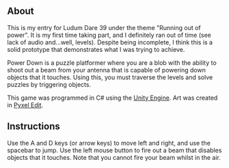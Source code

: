 ## About

This is my entry for Ludum Dare 39 under the theme "Running out of power". It is my first time taking part, and I definitely ran out of time (see lack of audio and...well, levels). Despite being incomplete, I think this is a solid prototype that demonstrates what I was trying to achieve.

Power Down is a puzzle platformer where you are a blob with the ability to shoot out a beam from your antenna that is capable of powering down objects that it touches. Using this, you must traverse the levels and solve puzzles by triggering objects.

This game was programmed in C# using the [Unity Engine](https://unity3d.com). Art was created in [Pyxel Edit](http://pyxeledit.com/).

## Instructions

Use the A and D keys (or arrow keys) to move left and right, and use the spacebar to jump. Use the left mouse button to fire out a beam that disables objects that it touches. Note that you cannot fire your beam whilst in the air.